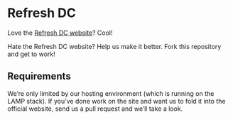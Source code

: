 # Refresh DC

Love the [Refresh DC website](http://refresh-dc.org/)? Cool!

Hate the Refresh DC website? Help us make it better. Fork this repository and get to work!

## Requirements

We’re only limited by our hosting environment (which is running on the LAMP stack). If you’ve done work on the site and want us to fold it into the official website, send us a pull request and we’ll take a look.
